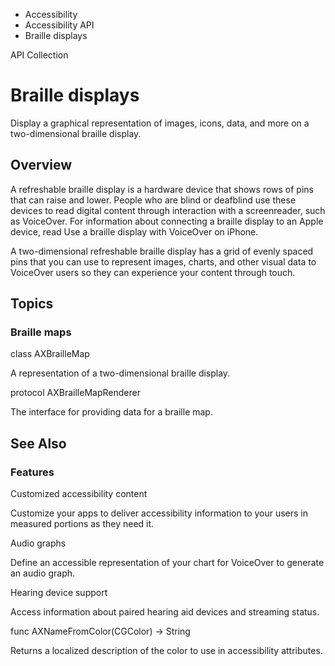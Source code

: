 

- Accessibility
- Accessibility API
-  Braille displays 

API Collection

# Braille displays

Display a graphical representation of images, icons, data, and more on a two-dimensional braille display.

## Overview

A refreshable braille display is a hardware device that shows rows of pins that can raise and lower. People who are blind or deafblind use these devices to read digital content through interaction with a screenreader, such as VoiceOver. For information about connecting a braille display to an Apple device, read Use a braille display with VoiceOver on iPhone.

A two-dimensional refreshable braille display has a grid of evenly spaced pins that you can use to represent images, charts, and other visual data to VoiceOver users so they can experience your content through touch.

## Topics

### Braille maps

class AXBrailleMap

A representation of a two-dimensional braille display.

protocol AXBrailleMapRenderer

The interface for providing data for a braille map.

## See Also

### Features

Customized accessibility content

Customize your apps to deliver accessibility information to your users in measured portions as they need it.

Audio graphs

Define an accessible representation of your chart for VoiceOver to generate an audio graph.

Hearing device support

Access information about paired hearing aid devices and streaming status.

func AXNameFromColor(CGColor) -> String

Returns a localized description of the color to use in accessibility attributes.

